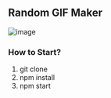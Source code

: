 ## Random GIF Maker
![image](https://user-images.githubusercontent.com/82459123/213941104-955d1de2-65cb-4d2b-973b-ead3b617bb9b.png)

### How to Start?
1. git clone
2. npm install
3. npm start
